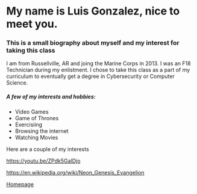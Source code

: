 # My name is Luis Gonzalez, nice to meet you.
### This is a small biography about myself and my interest for taking this class
I am from Russellville, AR and joing the Marine Corps in 2013. I was an F18 Technician during my enlistment.
I chose to take this class as a part of my curriculum to eventually get a degree in Cybersecurity or Computer Science.  
##### A few of my interests and hobbies:
  + Video Games
  + Game of Thrones
  + Exercisiing
  + Browsing the internet
  + Watching Movies

Here are a couple of my interests

<https://youtu.be/ZPdk5GaIDjo>

<https://en.wikipedia.org/wiki/Neon_Genesis_Evangelion>


[Homepage](https://lgonzalez68.github.io/)

